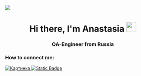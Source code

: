 
<img src='https://cs14.pikabu.ru/post_img/2022/07/05/10/og_og_1657039380282031561.jpg'>


<h1 align="center">Hi there, I'm Anastasia</a> 
<img src="https://github.com/blackcater/blackcater/raw/main/images/Hi.gif" height="32"/></h1>
<h3 align="center">QA-Engineer from Russia </h3>

<h3>How to connect me:</h3> 
<div style="display:inline">
<a href="https://t.me/leonidastya">
  <img src="https://img.shields.io/badge/-%40leonidastya?style=for-the-badge&logo=Telegram&logoColor=(36%2C%20161%2C%20222)&label=%40leonidastya&labelColor=%23e3f3ff&color=%23e3f3ff&link=https%3A%2F%2Ft.me%2Fleonidastya" alt="Картинка"
</a>
<img alt="Static Badge" src="https://img.shields.io/badge/-%40leonidastya?style=for-the-badge&logo=Mail.ru&logoColor=%23FFAA00&label=leonidova.an%40mail.ru&labelColor=%2300468C&color=%23FFAA00&link=leonidova.an%40mail.ru">
</div>
